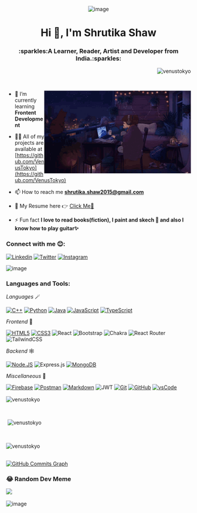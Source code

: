 <div align ="center">

![image](https://user-images.githubusercontent.com/66830887/222111025-127a4463-c2a8-4df6-9bf8-e2ecbec814d2.png)
</div>
<h1 align="center">Hi 👋, I'm Shrutika Shaw</h1>
<h3 align="center">:sparkles:A Learner, Reader, Artist and Developer from India.:sparkles:</h3>

<p align="right"> <img src="https://komarev.com/ghpvc/?username=venustokyo&label=Profile%20views&color=0e75b6&style=flat" alt="venustokyo" /> </p>

<p align="center"> <a href="https://github.com/ryo-ma/github-profile-trophy"><img src="https://github-profile-trophy.vercel.app/?username=venustokyo&title=Stars,Followers,Repositories,Commits,PullRequest,Issues&theme=radical&no-frame=true" alt="" /></a> </p>

<img align="right" alt="Coding" width="400" src="https://github.com/VenusTokyo/VenusTokyo/blob/main/lofi%20girl.gif">

- 🌱 I’m currently learning **Frontent Development** 

- 👨‍💻 All of my projects are available at [https://github.com/VenusTokyo](https://github.com/VenusTokyo)

- 📫 How to reach me **shrutika.shaw2015@gmail.com**

- 🚀 My Resume here 👉 [Click Me💖](https://drive.google.com/file/d/1eCJzhvpzf7Q9TD-TIpJDD7_K6td7_lGL/view?usp=sharing)

- ⚡ Fun fact **I love to read books(fiction), I paint and skech :art: and also I know how to play guitar:sparkles:**

<h3 align="left">Connect with me 😊:</h3>


[![Linkedin](https://img.shields.io/badge/Linkedin-0077B5?style=for-the-badge&logo=linkedin&logoColor=white)](https://www.linkedin.com/in/shrutika-shaw/)
[![Twitter](https://img.shields.io/badge/Twitter-1DA1F2?style=for-the-badge&logo=twitter&logoColor=white)](https://twitter.com/quiteironical)
[![Instagram](https://img.shields.io/badge/Instagram-D44638?style=for-the-badge&logo=instagram&logoColor=white)](https://www.instagram.com/quite_ironical/)

![image](https://user-images.githubusercontent.com/66830887/222110736-58664320-1db9-4f9a-a14e-3700a1d455d4.png)


<h3 align="left">Languages and Tools:</h3>

_Languages_ 🪄

[![C++](https://img.shields.io/badge/C++-044F88?style=for-the-badge&logo=c%2B%2B&&logoColor=white)]()
[![Python](https://img.shields.io/badge/Python-blue?style=for-the-badge&logo=Python&logoColor=white)]()
[![Java](https://img.shields.io/badge/Java-FF6C37?style=for-the-badge&logo=java&logoColor=white)]()
[![JavaScript](https://img.shields.io/badge/JavaScript-F7DF1E?style=for-the-badge&logo=javascript&logoColor=black)]()
[![TypeScript](https://img.shields.io/badge/TypeScript-007ACC?style=for-the-badge&logo=typescript&logoColor=white)]()

_Frontend_ 💄

[![HTML5](https://img.shields.io/badge/HTML5-%23E44D27?style=for-the-badge&logo=html5&logoColor=ffffff)]()
[![CSS3](https://img.shields.io/badge/CSS3-%231572B6?style=for-the-badge&logo=css3&logoColor=black)]()
![React](https://img.shields.io/badge/react-%2320232a.svg?style=for-the-badge&logo=react&logoColor=%2361DAFB)
![Bootstrap](https://img.shields.io/badge/bootstrap-%23563D7C.svg?style=for-the-badge&logo=bootstrap&logoColor=white)
![Chakra](https://img.shields.io/badge/chakra-%234ED1C5.svg?style=for-the-badge&logo=chakraui&logoColor=white)
![React Router](https://img.shields.io/badge/React_Router-CA4245?style=for-the-badge&logo=react-router&logoColor=white)
![TailwindCSS](https://img.shields.io/badge/tailwindcss-%2338B2AC.svg?style=for-the-badge&logo=tailwind-css&logoColor=white)

_Backend_ 🕸️

[![Node.JS](https://img.shields.io/badge/Node.js-43853D?style=for-the-badge&logo=node.js&logoColor=white)]()
![Express.js](https://img.shields.io/badge/express.js-%23404d59.svg?style=for-the-badge&logo=express&logoColor=%2361DAFB)
[![MongoDB](https://img.shields.io/badge/MongoDB-4EA94B?style=for-the-badge&logo=mongodb&logoColor=white)]()

_Miscellaneous_ 🐤

[![Firebase](https://img.shields.io/badge/Firebase-FFCA28?style=for-the-badge&logo=firebase&logoColor=black)]()
[![Postman](https://img.shields.io/badge/Postman-FF6C37?style=for-the-badge&logo=Postman&logoColor=white)]()
[![Markdown](https://img.shields.io/badge/-Markdown-000000?style=for-the-badge&logo=markdown&logoColor=white)]()
![JWT](https://img.shields.io/badge/JWT-black?style=for-the-badge&logo=JSON%20web%20tokens)
[![Git](https://img.shields.io/badge/Git-F05032?style=for-the-badge&logo=git&logoColor=white)]()
[![GitHub](https://img.shields.io/badge/GitHub-181717?style=for-the-badge&logo=github&logoColor=white)]()
[![vsCode](https://img.shields.io/badge/vsCode-0078D4?style=for-the-badge&logo=visual%20studio%20code&logoColor=white)]()



<p><img align="center" src="https://github-readme-stats.vercel.app/api/top-langs?username=venustokyo&show_icons=true&theme=aura&locale=en&layout=compact" alt="venustokyo" /></p>
<br>
<p>&nbsp;<img align="center" src="https://github-readme-stats.vercel.app/api?username=venustokyo&show_icons=true&theme=aura&locale=en" alt="venustokyo" /></p>
<br>
<p><img align="center" src="https://github-readme-streak-stats.herokuapp.com/?user=venustokyo&theme=radical" alt="venustokyo" /></p>
<br>
<a href="http://www.github.com/VenusTokyo"><img src="https://activity-graph.herokuapp.com/graph?username=VenusTokyo&bg_color=171717&color=ffffff&line=14b8a6&point=ffffff&area_color=171717&area=true&hide_border=true&custom_title=GitHub%20Commits%20Graph" alt="GitHub Commits Graph" /></a>

### 😂 Random Dev Meme
<img src="https://rm.up.railway.app/" width="300px" />

![image](https://user-images.githubusercontent.com/66830887/222113007-f4812e1f-17ad-47be-8e54-56f3359b1869.png)
